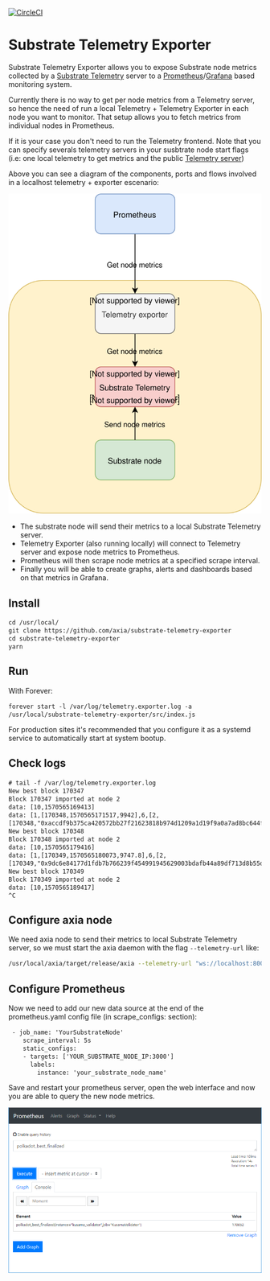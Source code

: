 [![CircleCI](https://circleci.com/gh/axia/substrate-telemetry-exporter.svg?style=svg)](https://circleci.com/gh/axia/substrate-telemetry-exporter)

# Substrate Telemetry Exporter

Substrate Telemetry Exporter allows you to expose Substrate node metrics collected by a [Substrate Telemetry](https://github.com/axiatech/substrate-telemetry) server to a [Prometheus](https://prometheus.io/)/[Grafana](https://grafana.com/) based monitoring system.

Currently there is no way to get per node metrics from a Telemetry server, so hence the need of run a local Telemetry + Telemetry Exporter in each node you want to monitor. That setup allows you to fetch metrics from individual nodes in Prometheus.

If it is your case you don't need to run the Telemetry frontend. Note that you can specify severals telemetry servers in your susbtrate node start flags (i.e: one local telemetry to get metrics and the public [Telemetry server](https://telemetry.axia.io))

Above you can see a diagram of the components, ports and flows involved in a localhost telemetry + exporter escenario:

![substrate telemetry exporter diagram](static/img/AXIA_Monitoring_with_Ports.svg)

* The substrate node will send their metrics to a local Substrate Telemetry server.
* Telemetry Exporter (also running locally) will connect to Telemetry server and expose node metrics to Prometheus.
* Prometheus will then scrape node metrics at a specified scrape interval.
* Finally you will be able to create graphs, alerts and dashboards based on that metrics in Grafana.

## Install

```
cd /usr/local/
git clone https://github.com/axia/substrate-telemetry-exporter
cd substrate-telemetry-exporter
yarn
```

## Run

With Forever:

```
forever start -l /var/log/telemetry.exporter.log -a /usr/local/substrate-telemetry-exporter/src/index.js
```

For production sites it's recommended that you configure it as a systemd service to automatically start at system bootup.

## Check logs

```
# tail -f /var/log/telemetry.exporter.log
New best block 170347
Block 170347 imported at node 2
data: [10,1570565169413]
data: [1,[170348,1570565171517,9942],6,[2,[170348,"0xaccdf9b375ca420572bb27f21623818b974d1209a1d19f9a0a7ad8bc644f19f4",10743,1570565171517,0]]]
New best block 170348
Block 170348 imported at node 2
data: [10,1570565179416]
data: [1,[170349,1570565180073,9747.8],6,[2,[170349,"0x9dc6e84177d1fdb7b766239f454991945629003bdafb44a89df713d8b55d1be5",8557,1570565180073,0]]]
New best block 170349
Block 170349 imported at node 2
data: [10,1570565189417]
^C
```

## Configure axia node

We need axia node to send their metrics to local Substrate Telemetry server, so we must start the axia daemon with the flag `--telemetry-url` like:

```bash
/usr/local/axia/target/release/axia --telemetry-url "ws://localhost:8000/submit 0" # ... and the rest of your flags
```

## Configure Prometheus

Now we need to add our new data source at the end of the prometheus.yaml config file (in scrape_configs: section):

```
 - job_name: 'YourSubstrateNode'
    scrape_interval: 5s
    static_configs:
    - targets: ['YOUR_SUBSTRATE_NODE_IP:3000']
      labels:
        instance: 'your_substrate_node_name'
```

Save and restart your prometheus server, open the web interface and now you are able to query the new node metrics.

![Prometheus Queries](static/img/Substrate_Monitoring_Prometheus_01.png)
